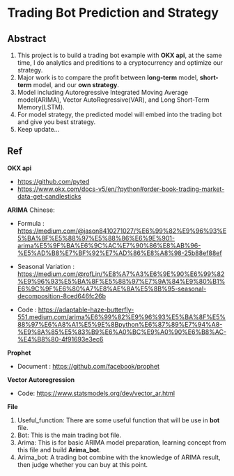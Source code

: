 # Trading Bot Prediction and Strategy
## Abstract
1. This project is to build a trading bot example with **OKX api**, at the same time, I do analytics and preditions to a cryptocurrency and optimize our strategy.
2. Major work is to compare the profit between **long-term** model, **short-term** model, and our **own strategy**.
3. Model including Autoregressive Integrated Moving Average model(ARIMA), Vector AutoRegressive(VAR), and Long Short-Term Memory(LSTM).
4. For model strategy, the predicted model will embed into the trading bot and give you best strategy.
5. Keep update...

## Ref
**OKX api**
- https://github.com/pyted
- https://www.okx.com/docs-v5/en/?python#order-book-trading-market-data-get-candlesticks

**ARIMA** Chinese:

- Formula : https://medium.com/@jason8410271027/%E6%99%82%E9%96%93%E5%BA%8F%E5%88%97%E5%88%86%E6%9E%901-arima%E5%9F%BA%E6%9C%AC%E7%90%86%E8%AB%96-%E5%AD%B8%E7%BF%92%E7%AD%86%E8%A8%98-25b88ef88ef

- Seasonal Variation : https://medium.com/@rofLin/%E8%A7%A3%E6%9E%90%E6%99%82%E9%96%93%E5%BA%8F%E5%88%97%E7%9A%84%E9%80%B1%E6%9C%9F%E6%80%A7%E8%AE%8A%E5%8B%95-seasonal-decomposition-8ced646fc26b

- Code : https://adaptable-haze-butterfly-551.medium.com/arima%E6%99%82%E9%96%93%E5%BA%8F%E5%88%97%E6%A8%A1%E5%9E%8Bpython%E6%87%89%E7%94%A8-%E9%8A%85%E5%83%B9%E6%A0%BC%E9%A0%90%E6%B8%AC-%E4%B8%80-4f91693e3ec6

**Prophet**

- Document : 
https://github.com/facebook/prophet

**Vector Autoregression**

- Code:
https://www.statsmodels.org/dev/vector_ar.html

**File**

1. Useful_function: There are some useful function that will be use in **bot** file.
2. Bot: This is the main trading bot file.
3. Arima: This is for basic ARIMA model preparation, learning concept from this file and build **Arima_bot**.
4. Arima_bot: A trading bot combine with the knowledge of ARIMA result, then judge whether you can buy at this point.
